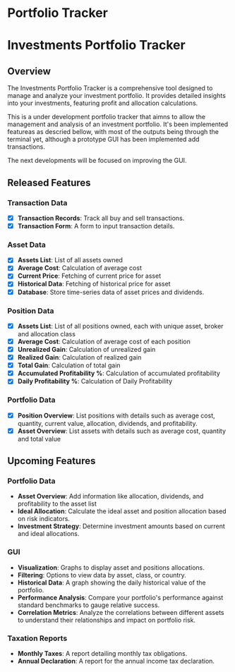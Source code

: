 # Portfolio Tracker
# Investments Portfolio Tracker

## Overview
The Investments Portfolio Tracker is a comprehensive tool designed to manage and analyze your investment portfolio. It provides detailed insights into your investments, featuring profit and allocation calculations.

This is a under development portfolio tracker that aimns to allow the management and analysis of an investment portfolio. It's been implemented featureas as descried bellow, with most of the outputs being through the terminal yet, although a prototype GUI has been implemented add transactions.

The next developments will be focused on improving the GUI.

## Released Features

### Transaction Data
- [x] **Transaction Records**: Track all buy and sell transactions. 
- [x] **Transaction Form**: A form to input transaction details.

### Asset Data

- [x] **Assets List**: List of all assets owned
- [x] **Average Cost**: Calculation of average cost
- [x] **Current Price**: Fetching of current price for asset
- [x] **Historical Data**: Fetching of historical price for asset
- [x] **Database**: Store time-series data of asset prices and dividends.

### Position Data

- [x] **Assets List**: List of all positions owned, each with unique asset, broker and allocation class
- [x] **Average Cost**: Calculation of average cost of each position
- [x] **Unrealized Gain**: Calculation of unrealized gain
- [x] **Realized Gain**: Calculation of realized gain
- [x] **Total Gain**: Calculation of total gain
- [x] **Accumulated Profitability %**: Calculation of accumulated profitability
- [x] **Daily Profitability %**: Calculation of Daily Profitability

### Portfolio Data
- [x] **Position Overview**: List positions with details such as average cost, quantity, current value, allocation, dividends, and profitability.
- [x] **Asset Overview**: List assets with details such as average cost, quantity and total value

## Upcoming Features

### Portfolio Data
- **Asset Overview**: Add information like allocation, dividends, and profitability to the asset list
- **Ideal Allocation**: Calculate the ideal asset and position allocation based on risk indicators.
- **Investment Strategy**: Determine investment amounts based on current and ideal allocations.

### GUI
- **Visualization**: Graphs to display asset and positions allocations.
- **Filtering**: Options to view data by asset, class, or country.
- **Historical Data**: A graph showing the daily historical value of the portfolio.
- **Performance Analysis**: Compare your portfolio's performance against standard benchmarks to gauge relative success.
- **Correlation Metrics**: Analyze the correlations between different assets to understand their relationships and impact on portfolio risk.

### Taxation Reports
- **Monthly Taxes**: A report detailing monthly tax obligations.
- **Annual Declaration**: A report for the annual income tax declaration.